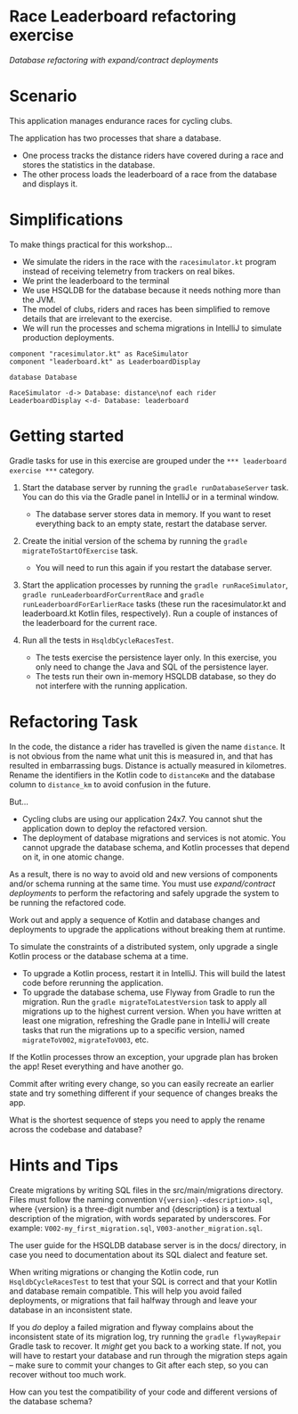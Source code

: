 # Race Leaderboard refactoring exercise

_Database refactoring with expand/contract deployments_


# Scenario

This application manages endurance races for cycling clubs.

The application has two processes that share a database.

* One process tracks the distance riders have covered during a race and stores the statistics in the database.
* The other process loads the leaderboard of a race from the database and displays it.


# Simplifications

To make things practical for this workshop...

* We simulate the riders in the race with the `racesimulator.kt` program instead of receiving telemetry from trackers on real bikes.
* We print the leaderboard to the terminal
* We use HSQLDB for the database because it needs nothing more than the JVM.
* The model of clubs, riders and races has been simplified to remove details that are irrelevant to the exercise.
* We will run the processes and schema migrations in IntelliJ to simulate production deployments.

```plantuml
component "racesimulator.kt" as RaceSimulator
component "leaderboard.kt" as LeaderboardDisplay

database Database

RaceSimulator -d-> Database: distance\nof each rider
LeaderboardDisplay <-d- Database: leaderboard
```


# Getting started

Gradle tasks for use in this exercise are grouped under the `*** leaderboard exercise ***` category.

1. Start the database server by running the `gradle runDatabaseServer` task.  You can do this via the Gradle panel in IntelliJ or in a terminal window.

   * The database server stores data in memory. If you want to reset everything back to an empty state, restart the database server.

2. Create the initial version of the schema by running the `gradle migrateToStartOfExercise` task.

   * You will need to run this again if you restart the database server.

3. Start the application processes by running the
`gradle runRaceSimulator`, `gradle runLeaderboardForCurrentRace` and `gradle runLeaderboardForEarlierRace` tasks (these run the  racesimulator.kt and leaderboard.kt Kotlin files, respectively). Run a couple of instances of the leaderboard for the current race.

4. Run all the tests in `HsqldbCycleRacesTest`.

    * The tests exercise the persistence layer only. In this exercise, you only need to change the Java and SQL of the persistence layer.
    * The tests run their own in-memory HSQLDB database, so they do not interfere with the running application.


# Refactoring Task

In the code, the distance a rider has travelled is given the name `distance`. It is not obvious from the name what unit this is measured in, and that has resulted in embarrassing bugs. Distance is actually measured in kilometres. Rename the identifiers in the Kotlin code to `distanceKm` and the database column to `distance_km` to avoid confusion in the future.

But...

* Cycling clubs are using our application 24x7. You cannot shut the application down to deploy the refactored version.
* The deployment of database migrations and services is not atomic. You cannot upgrade the database schema, and Kotlin processes that depend on it, in one atomic change.

As a result, there is no way to avoid old and new versions of components and/or schema running at the same time.
You must use *expand/contract deployments* to perform the refactoring and safely upgrade the system to be running the refactored code.

Work out and apply a sequence of Kotlin and database changes and deployments to upgrade the applications without breaking them at runtime.

To simulate the constraints of a distributed system, only upgrade a single Kotlin process or the database schema at a time.

* To upgrade a Kotlin process, restart it in IntelliJ.  This will build the latest code before rerunning the application.
* To upgrade the database schema, use Flyway from Gradle to run the migration. Run the `gradle migrateToLatestVersion` task to apply all migrations up to the highest current version.  When you have written at least one migration, refreshing the Gradle pane in IntelliJ will create tasks that run the migrations up to a specific version, named `migrateToV002`, `migrateToV003`, etc.

If the Kotlin processes throw an exception, your upgrade plan has broken the app!  Reset everything and have another go.

Commit after writing every change, so you can easily recreate an earlier state and try something different if your sequence of changes breaks the app.

What is the shortest sequence of steps you need to apply the rename across the codebase and database?


# Hints and Tips

Create migrations by writing SQL files in the src/main/migrations directory.  Files must follow the naming convention `V{version}-<description>.sql`, where {version} is a three-digit number and {description} is a textual description of the migration, with words separated by underscores.  For example: `V002-my_first_migration.sql`, `V003-another_migration.sql`.

The user guide for the HSQLDB database server is in the docs/ directory, in case you need to documentation about its SQL dialect and feature set.

When writing migrations or changing the Kotlin code, run `HsqldbCycleRacesTest` to test that your SQL is correct and that your Kotlin and database remain compatible. This will help you avoid failed deployments, or migrations that fail halfway through and leave your database in an inconsistent state.

If you _do_ deploy a failed migration and flyway complains about the inconsistent state of its migration log, try running the `gradle flywayRepair` Gradle task to recover. It _might_ get you back to a working state.  If not, you will have to restart your database and run through the migration steps again – make sure to commit your changes to Git after each step, so you can recover without too much work.

How can you test the compatibility of your code and different versions of the database schema?
